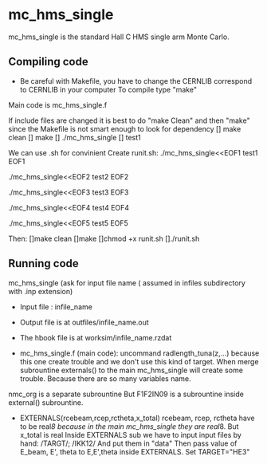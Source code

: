 mc_hms_single
============================================

mc_hms_single is the standard Hall C HMS single arm Monte Carlo.

Compiling code
------------
* Be careful with Makefile, you have to change the CERNLIB correspond to CERNLIB in your computer
To compile type "make"

Main code is mc_hms_single.f

If include files are changed it is best to do "make Clean" and then "make"
since the Makefile is not smart enough to look for dependency
[] make clean
[] make
[] ./mc_hms_single
[] test1

We can use .sh for convinient
Create runit.sh:
./mc_hms_single<<EOF1
test1
EOF1


./mc_hms_single<<EOF2
test2
EOF2


./mc_hms_single<<EOF3
test3
EOF3

./mc_hms_single<<EOF4
test4
EOF4

./mc_hms_single<<EOF5
test5
EOF5


Then:
[]make clean
[]make
[]chmod +x runit.sh
[]./runit.sh


Running code
------------

mc_hms_single 
(ask for input file name ( assumed in infiles subdirectory with .inp extension)

* Input file : infile_name
* Output file is at outfiles/infile_name.out 
* The hbook file is at worksim/infile_name.rzdat 

* mc_hms_single.f (main code): uncommand radlength_tuna(z,...) because this one create trouble and
we don't use this kind of target.
When merge subrountine externals() to the main mc_hms_single will create some trouble. 
Because there are so many variables name.

nmc_org is a separate subrountine
But F1F2IN09 is a subrountine inside external() subrountine.
* EXTERNALS(rcebeam,rcep,rctheta,x_total)
rcebeam, rcep, rctheta have to be real*8 because in the main mc_hms_single they are real*8.
But x_total is real
Inside EXTERNALS sub we have to input input files by hand: /TARGT/; /IKK12/
And put them in "data"
Then pass value of E_beam, E', theta to E,E',theta inside EXTERNALS.
Set TARGET="HE3"

